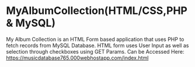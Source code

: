 # MyAlbumCollection(HTML/CSS,PHP & MySQL)
My Album Collection is an HTML Form based application that uses PHP to fetch records from MySQL Database. HTML form uses User Input as well as selection through checkboxes using GET Params. Can be Accessed Here: https://musicdatabase765.000webhostapp.com/index.html

